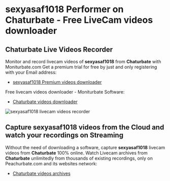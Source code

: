 # sexyasaf1018 Performer on Chaturbate - Free LiveCam videos downloader

## Chaturbate Live Videos Recorder

Monitor and record livecam videos of **sexyasaf1018** from **Chaturbate** with Moniturbate.com
Get a premium trial for free by just and only registering with your Email address:
* [sexyasaf1018 Premium videos downloader](https://moniturbate.com/request-demo-licence-key.html)

Free livecam videos downloader - Moniturbate Software:
* [Chaturbate videos downloader](https://moniturbate.com/moniturbate-download-software.html)

![sexyasaf1018 livecam videos recorder](https://peachurnet.com/templates/moniturbate-software.png)


## Capture sexyasaf1018 videos from the Cloud and watch your recordings on Streaming

Without the need of downloading a software, capture **sexyasaf1018** livecam videos from **Chaturbate** 100% online.
Watch Livecam archives from **Chaturbate** unlimitedly from thousands of existing recordings, only on Peachurbate.com and its websites network:
* [Chaturbate videos archives](https://peachurnet.com/)